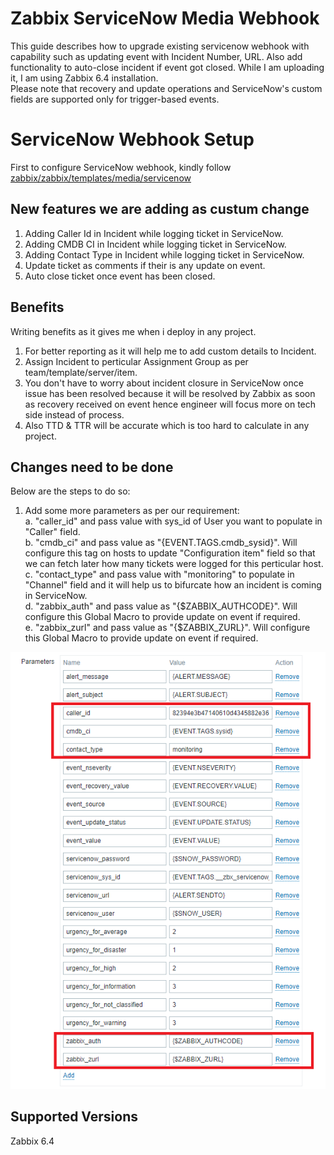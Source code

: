 # Zabbix ServiceNow Media Webhook 

This guide describes how to upgrade existing servicenow webhook with capability such as updating event with Incident Number, URL. Also add functionality to auto-close incident if event got closed. While I am uploading it, I am using Zabbix 6.4 installation.<br>
Please note that recovery and update operations and ServiceNow's custom fields are supported only for trigger-based events.

# ServiceNow Webhook Setup

First to configure ServiceNow webhook, kindly follow [zabbix/zabbix/templates/media/servicenow](https://github.com/zabbix/zabbix/tree/release/6.4/templates/media/servicenow)<br>

## New features we are adding as custum change

1.  Adding Caller Id in Incident while logging ticket in ServiceNow.
2.  Adding CMDB CI in Incident while logging ticket in ServiceNow.
3.  Adding Contact Type in Incident while logging ticket in ServiceNow.
4.  Update ticket as comments if their is any update on event.
5.  Auto close ticket once event has been closed.

## Benefits

Writing benefits as it gives me when i deploy in any project.

1.  For better reporting as it will help me to add custom details to Incident.
2.  Assign Incident to perticular Assignment Group as per team/template/server/item.
3.  You don't have to worry about incident closure in ServiceNow once issue has been resolved because it will be resolved by Zabbix as soon as recovery received on event hence engineer will focus more on tech side instead of process. 
4.  Also TTD & TTR will be accurate which is too hard to calculate in any project.

## Changes need to be done

Below are the steps to do so:

1.  Add some more parameters as per our requirement:<br>
    a.  "caller_id" and pass value with sys_id of User you want to populate in "Caller" field.<br>
    b.  "cmdb_ci" and pass value as "{EVENT.TAGS.cmdb_sysid}". Will configure this tag on hosts to update "Configuration item" field so that we can fetch later how many tickets were logged for this perticular host.<br>
    c.  "contact_type" and pass value with "monitoring" to populate in "Channel" field and it will help us to bifurcate how an incident is coming in ServiceNow.<br>
    d.  "zabbix_auth" and pass value as "{$ZABBIX_AUTHCODE}". Will configure this Global Macro to provide update on event if required. <br>
    e.  "zabbix_zurl" and pass value as "{$ZABBIX_ZURL}". Will configure this Global Macro to provide update on event if required.<br>

[![](images\image1.png?raw=true)](images\image1.png)
## Supported Versions
Zabbix 6.4